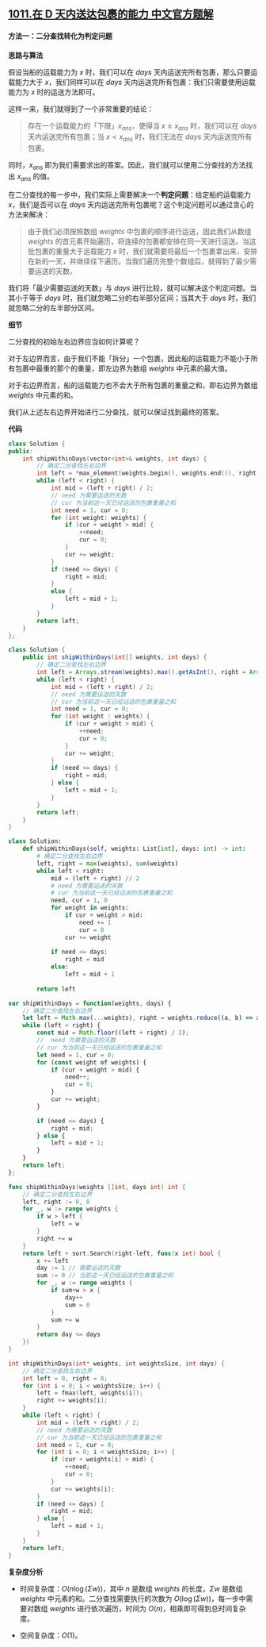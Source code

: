 ## [1011.在 D 天内送达包裹的能力 中文官方题解](https://leetcode.cn/problems/capacity-to-ship-packages-within-d-days/solutions/100000/zai-d-tian-nei-song-da-bao-guo-de-neng-l-ntml)
#### 方法一：二分查找转化为判定问题

**思路与算法**

假设当船的运载能力为 $x$ 时，我们可以在 $\textit{days}$ 天内运送完所有包裹，那么只要运载能力大于 $x$，我们同样可以在 $\textit{days}$ 天内运送完所有包裹：我们只需要使用运载能力为 $x$ 时的运送方法即可。

这样一来，我们就得到了一个非常重要的结论：

> 存在一个运载能力的「下限」$x_\textit{ans}$，使得当 $x \geq x_\textit{ans}$ 时，我们可以在 $\textit{days}$ 天内运送完所有包裹；当 $x < x_\textit{ans}$ 时，我们无法在 $\textit{days}$ 天内运送完所有包裹。

同时，$x_\textit{ans}$ 即为我们需要求出的答案。因此，我们就可以使用二分查找的方法找出 $x_\textit{ans}$ 的值。

在二分查找的每一步中，我们实际上需要解决一个**判定问题**：给定船的运载能力 $x$，我们是否可以在 $\textit{days}$ 天内运送完所有包裹呢？这个判定问题可以通过贪心的方法来解决：

> 由于我们必须按照数组 $\textit{weights}$ 中包裹的顺序进行运送，因此我们从数组 $\textit{weights}$ 的首元素开始遍历，将连续的包裹都安排在同一天进行运送。当这批包裹的重量大于运载能力 $x$ 时，我们就需要将最后一个包裹拿出来，安排在新的一天，并继续往下遍历。当我们遍历完整个数组后，就得到了最少需要运送的天数。

我们将「最少需要运送的天数」与 $\textit{days}$ 进行比较，就可以解决这个判定问题。当其小于等于 $\textit{days}$ 时，我们就忽略二分的右半部分区间；当其大于 $\textit{days}$ 时，我们就忽略二分的左半部分区间。

**细节**

二分查找的初始左右边界应当如何计算呢？

对于左边界而言，由于我们不能「拆分」一个包裹，因此船的运载能力不能小于所有包裹中最重的那个的重量，即左边界为数组 $\textit{weights}$ 中元素的最大值。

对于右边界而言，船的运载能力也不会大于所有包裹的重量之和，即右边界为数组 $\textit{weights}$ 中元素的和。

我们从上述左右边界开始进行二分查找，就可以保证找到最终的答案。

**代码**

```C++ [sol1-C++]
class Solution {
public:
    int shipWithinDays(vector<int>& weights, int days) {
        // 确定二分查找左右边界
        int left = *max_element(weights.begin(), weights.end()), right = accumulate(weights.begin(), weights.end(), 0);
        while (left < right) {
            int mid = (left + right) / 2;
            // need 为需要运送的天数
            // cur 为当前这一天已经运送的包裹重量之和
            int need = 1, cur = 0;
            for (int weight: weights) {
                if (cur + weight > mid) {
                    ++need;
                    cur = 0;
                }
                cur += weight;
            }
            if (need <= days) {
                right = mid;
            }
            else {
                left = mid + 1;
            }
        }
        return left;
    }
};
```

```Java [sol1-Java]
class Solution {
    public int shipWithinDays(int[] weights, int days) {
        // 确定二分查找左右边界
        int left = Arrays.stream(weights).max().getAsInt(), right = Arrays.stream(weights).sum();
        while (left < right) {
            int mid = (left + right) / 2;
            // need 为需要运送的天数
            // cur 为当前这一天已经运送的包裹重量之和
            int need = 1, cur = 0;
            for (int weight : weights) {
                if (cur + weight > mid) {
                    ++need;
                    cur = 0;
                }
                cur += weight;
            }
            if (need <= days) {
                right = mid;
            } else {
                left = mid + 1;
            }
        }
        return left;
    }
}
```

```Python [sol1-Python3]
class Solution:
    def shipWithinDays(self, weights: List[int], days: int) -> int:
        # 确定二分查找左右边界
        left, right = max(weights), sum(weights)
        while left < right:
            mid = (left + right) // 2
            # need 为需要运送的天数
            # cur 为当前这一天已经运送的包裹重量之和
            need, cur = 1, 0
            for weight in weights:
                if cur + weight > mid:
                    need += 1
                    cur = 0
                cur += weight
            
            if need <= days:
                right = mid
            else:
                left = mid + 1
        
        return left
```

```JavaScript [sol1-JavaScript]
var shipWithinDays = function(weights, days) {
    // 确定二分查找左右边界
    let left = Math.max(...weights), right = weights.reduce((a, b) => a + b);
    while (left < right) {
        const mid = Math.floor((left + right) / 2);
        //  need 为需要运送的天数
        // cur 为当前这一天已经运送的包裹重量之和
        let need = 1, cur = 0;
        for (const weight of weights) {
            if (cur + weight > mid) {
                need++;
                cur = 0;
            } 
            cur += weight;
        }

        if (need <= days) {
            right = mid;
        } else {
            left = mid + 1;
        }
    }
    return left;
};
```

```go [sol1-Golang]
func shipWithinDays(weights []int, days int) int {
    // 确定二分查找左右边界
    left, right := 0, 0
    for _, w := range weights {
        if w > left {
            left = w
        }
        right += w
    }
    return left + sort.Search(right-left, func(x int) bool {
        x += left
        day := 1 // 需要运送的天数
        sum := 0 // 当前这一天已经运送的包裹重量之和
        for _, w := range weights {
            if sum+w > x {
                day++
                sum = 0
            }
            sum += w
        }
        return day <= days
    })
}
```

```C [sol1-C]
int shipWithinDays(int* weights, int weightsSize, int days) {
    // 确定二分查找左右边界
    int left = 0, right = 0;
    for (int i = 0; i < weightsSize; i++) {
        left = fmax(left, weights[i]);
        right += weights[i];
    }
    while (left < right) {
        int mid = (left + right) / 2;
        // need 为需要运送的天数
        // cur 为当前这一天已经运送的包裹重量之和
        int need = 1, cur = 0;
        for (int i = 0; i < weightsSize; i++) {
            if (cur + weights[i] > mid) {
                ++need;
                cur = 0;
            }
            cur += weights[i];
        }
        if (need <= days) {
            right = mid;
        } else {
            left = mid + 1;
        }
    }
    return left;
}
```

**复杂度分析**

- 时间复杂度：$O\big(n\log(\Sigma w)\big)$，其中 $n$ 是数组 $\textit{weights}$ 的长度，$\Sigma w$ 是数组 $\textit{weights}$ 中元素的和。二分查找需要执行的次数为 $O(\log(\Sigma w))$，每一步中需要对数组 $\textit{weights}$ 进行依次遍历，时间为 $O(n)$，相乘即可得到总时间复杂度。

- 空间复杂度：$O(1)$。
